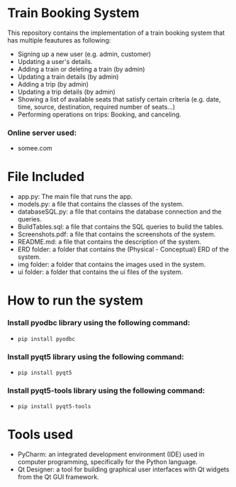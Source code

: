 # Train Booking System
This repository contains the implementation of a train booking system that has multiple feautures as following:
- Signing up a new user (e.g. admin, customer)
- Updating a user's details.
- Adding a train or deleting a train (by admin)
- Updating a train details (by admin)
- Adding a trip (by admin)
- Updating a trip details (by admin)
- Showing a list of available seats that satisfy certain criteria (e.g. date,
time, source, destination, required number of seats…)
- Performing operations on trips: Booking, and canceling.

### Online server used:
- somee.com

# File Included
- app.py: The main file that runs the app.
- models.py: a file that contains the classes of the system.
- databaseSQL.py: a file that contains the database connection and the queries.
- BuildTables.sql: a file that contains the SQL queries to build the tables.
- Screenshots.pdf: a file that contains the screenshots of the system.
- README.md: a file that contains the description of the system.
- ERD folder: a folder that contains the (Physical - Conceptual) ERD of the system.
- img folder: a folder that contains the images used in the system.
- ui folder: a folder that contains the ui files of the system.

# How to run the system
### Install pyodbc library using the following command:
- ```pip install pyodbc```
### Install pyqt5 library using the following command:
- ```pip install pyqt5```
### Install pyqt5-tools library using the following command:
- ```pip install pyqt5-tools```

# Tools used
- PyCharm: an integrated development environment (IDE) used in computer programming, specifically for the Python language.
- Qt Designer: a tool for building graphical user interfaces with Qt widgets from the Qt GUI framework.